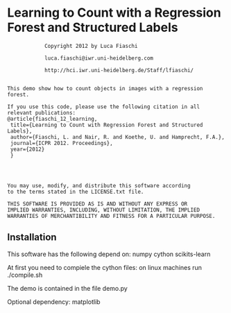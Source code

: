 Learning to Count with a Regression Forest and Structured Labels
============================================

                Copyright 2012 by Luca Fiaschi
                
                luca.fiaschi@iwr.uni-heidelberg.com
                
                http://hci.iwr.uni-heidelberg.de/Staff/lfiaschi/


	This demo show how to count objects in images with a regression forest.
	
    If you use this code, please use the following citation in all relevant publications:
    @article{fiaschi_12_learning,	
  	 title={Learning to Count with Regression Forest and Structured Labels},
  	 author={Fiaschi, L. and Nair, R. and Koethe, U. and Hamprecht, F.A.},
  	 journal={ICPR 2012. Proceedings},
   	 year={2012}
	 }
    
    
    
    
    You may use, modify, and distribute this software according
    to the terms stated in the LICENSE.txt file.
                         
    THIS SOFTWARE IS PROVIDED AS IS AND WITHOUT ANY EXPRESS OR
    IMPLIED WARRANTIES, INCLUDING, WITHOUT LIMITATION, THE IMPLIED
    WARRANTIES OF MERCHANTIBILITY AND FITNESS FOR A PARTICULAR PURPOSE.


Installation
------------
This software has the following depend on:
numpy
cython
scikits-learn

At first you need to compiele the cython files:
on linux machines run 
./compile.sh

The demo is contained in the file demo.py

Optional dependency:
	matplotlib
